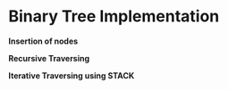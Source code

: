 # Binary Tree Implementation
**Insertion of nodes**

**Recursive Traversing**

**Iterative Traversing using STACK**
